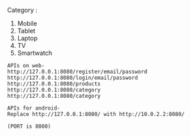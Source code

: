 Category :
1. Mobile 
2. Tablet
3. Laptop
4. TV
5. Smartwatch


```
APIs on web- 
http://127.0.0.1:8080/register/email/password
http://127.0.0.1:8080/login/email/password
http://127.0.0.1:8080/products
http://127.0.0.1:8080/category
http://127.0.0.1:8080/category

APIs for android- 
Replace http://127.0.0.1:8080/ with http://10.0.2.2:8080/

(PORT is 8080)
```